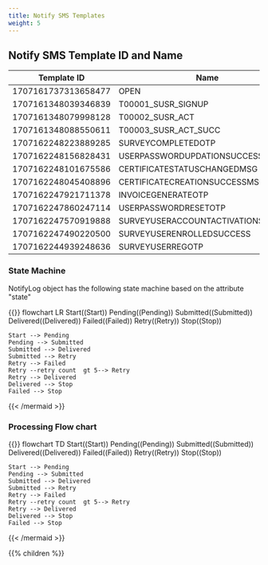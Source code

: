 ```yaml
---
title: Notify SMS Templates
weight: 5
---
```


## Notify SMS Template ID and Name

|Template ID|Name|
|-----------|----|
|1707161737313658477|OPEN|
|1707161348039346839|T00001_SUSR_SIGNUP|
|1707161348079998128|T00002_SUSR_ACT|
|1707161348088550611|T00003_SUSR_ACT_SUCC|
|1707162248223889285|SURVEYCOMPLETEDOTP|
|1707162248156828431|USERPASSWORDUPDATIONSUCCESSMSG|
|1707162248101675586|CERTIFICATESTATUSCHANGEDMSG|
|1707162248045408896|CERTIFICATECREATIONSUCCESSMSG|
|1707162247921711378|INVOICEGENERATEOTP|
|1707162247860247114|USERPASSWORDRESETOTP|
|1707162247570919888|SURVEYUSERACCOUNTACTIVATIONSUCCESS|
|1707162247490220500|SURVEYUSERENROLLEDSUCCESS|
|1707162244939248636|SURVEYUSERREGOTP|

### State Machine
NotifyLog object has the following state machine based on the attribute "state" 

{{<mermaid align="left">}}
flowchart LR
	Start((Start))
	Pending((Pending))
	Submitted((Submitted))
	Delivered((Delivered))
	Failed((Failed))
	Retry((Retry))
	Stop((Stop))
	
	Start --> Pending
	Pending --> Submitted
	Submitted --> Delivered
	Submitted --> Retry
	Retry --> Failed
	Retry --retry count  gt 5--> Retry
	Retry --> Delivered
	Delivered --> Stop
	Failed --> Stop
{{< /mermaid >}}

### Processing Flow chart
{{<mermaid align="left">}}
flowchart TD
	Start((Start))
	Pending((Pending))
	Submitted((Submitted))
	Delivered((Delivered))
	Failed((Failed))
	Retry((Retry))
	Stop((Stop))
	
	Start --> Pending
	Pending --> Submitted
	Submitted --> Delivered
	Submitted --> Retry
	Retry --> Failed
	Retry --retry count  gt 5--> Retry
	Retry --> Delivered
	Delivered --> Stop
	Failed --> Stop
{{< /mermaid >}}


{{% children  %}}
